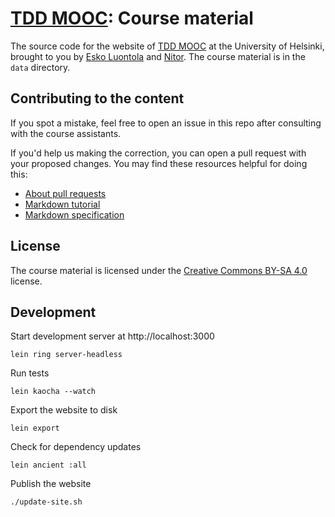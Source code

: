 # [TDD MOOC](https://tdd.mooc.fi): Course material

The source code for the website of [TDD MOOC](https://tdd.mooc.fi) at the University of Helsinki, brought to you
by [Esko Luontola](https://twitter.com/EskoLuontola) and [Nitor](https://nitor.com/). The course material is in the
`data` directory.

## Contributing to the content

If you spot a mistake, feel free to open an issue in this repo after consulting with the course assistants.

If you'd help us making the correction, you can open a pull request with your proposed changes. You may find these
resources helpful for doing this:

* [About pull requests](https://help.github.com/en/github/collaborating-with-issues-and-pull-requests/about-pull-requests)
* [Markdown tutorial](https://commonmark.org/help/tutorial/)
* [Markdown specification](https://spec.commonmark.org/current/)

## License

The course material is licensed under
the [Creative Commons BY-SA 4.0](https://creativecommons.org/licenses/by-sa/4.0/deed) license.

## Development

Start development server at http://localhost:3000

    lein ring server-headless

Run tests

    lein kaocha --watch

Export the website to disk

    lein export

Check for dependency updates

    lein ancient :all

Publish the website

    ./update-site.sh
